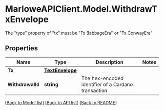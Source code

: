 # MarloweAPIClient.Model.WithdrawTxEnvelope
The \"type\" property of \"tx\" must be \"Tx BabbageEra\" or \"Tx ConwayEra\"

## Properties

Name | Type | Description | Notes
------------ | ------------- | ------------- | -------------
**Tx** | [**TextEnvelope**](TextEnvelope.md) |  | 
**WithdrawalId** | **string** | The hex-encoded identifier of a Cardano transaction | 

[[Back to Model list]](../README.md#documentation-for-models) [[Back to API list]](../README.md#documentation-for-api-endpoints) [[Back to README]](../README.md)

